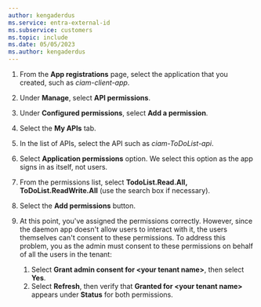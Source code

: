 ```yaml
---
author: kengaderdus
ms.service: entra-external-id
ms.subservice: customers
ms.topic: include
ms.date: 05/05/2023
ms.author: kengaderdus
---
```


1. From the **App registrations** page, select the application that you created, such as *ciam-client-app*.
1. Under **Manage**, select **API permissions**.
1. Under **Configured permissions**, select **Add a permission**.
1. Select the **My APIs** tab.
1. In the list of APIs, select the API such as *ciam-ToDoList-api*.
1. Select **Application permissions** option. We select this option as the app signs in as itself, not users. 
1. From the permissions list, select **TodoList.Read.All, ToDoList.ReadWrite.All** (use the search box if necessary).
1. Select the **Add permissions** button.
1. At this point, you've assigned the permissions correctly. However, since the daemon app doesn't allow users to interact with it, the users themselves can't consent to these permissions. To address this problem, you as the admin must consent to these permissions on behalf of all the users in the tenant:

    1. Select **Grant admin consent for \<your tenant name\>**, then select **Yes**.
    1. Select **Refresh**, then verify that **Granted for \<your tenant name\>** appears under **Status** for both permissions.